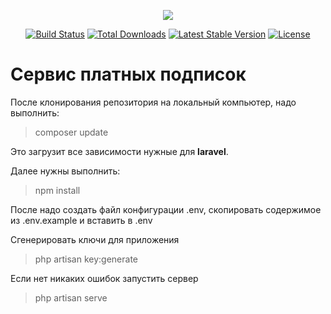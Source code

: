 <p align="center"><img src="https://laravel.com/assets/img/components/logo-laravel.svg"></p>

<p align="center">
<a href="https://travis-ci.org/laravel/framework"><img src="https://travis-ci.org/laravel/framework.svg" alt="Build Status"></a>
<a href="https://packagist.org/packages/laravel/framework"><img src="https://poser.pugx.org/laravel/framework/d/total.svg" alt="Total Downloads"></a>
<a href="https://packagist.org/packages/laravel/framework"><img src="https://poser.pugx.org/laravel/framework/v/stable.svg" alt="Latest Stable Version"></a>
<a href="https://packagist.org/packages/laravel/framework"><img src="https://poser.pugx.org/laravel/framework/license.svg" alt="License"></a>
</p>



# Сервис платных подписок

После клонирования репозитория на локальный компьютер, надо выполнить:

> composer update

Это загрузит все зависимости нужные для **laravel**.

Далее нужны выполнить:

> npm install

После надо создать файл конфигурации .env, скопировать содержимое из .env.example и вставить в .env

Сгенерировать ключи для приложения

> php artisan key:generate

Если нет никаких ошибок запустить сервер

> php artisan serve